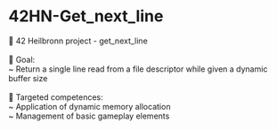 # 42HN-Get_next_line

:rocket: 42 Heilbronn project - get_next_line<br />
<br />
:dart: Goal: <br />
  ~ Return a single line read from a file descriptor while given a dynamic buffer size<br />
<br />
:medal_sports: Targeted competences: <br />
  ~ Application of dynamic memory allocation<br />
  ~ Management of basic gameplay elements<br />
<br />
